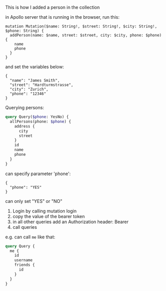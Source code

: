 This is how I added a person in the collection 

in Apollo server that is running in the browser, run this:

```
mutation Mutation($name: String!, $street: String!, $city: String!, $phone: String) {
  addPerson(name: $name, street: $street, city: $city, phone: $phone) {
    name
    phone
  }
}
```

and set the variables below:
```
{  
  "name": "James Smith",
  "street": "Hardturmstrasse",
  "city": "Zurich",
  "phone": "12346"
}

```

Querying persons:
```graphql
query Query($phone: YesNo) {
  allPersons(phone: $phone) {
    address {
      city
      street
    }
    id
    name
    phone
  }
}
```

can specify parameter 'phone':
```
{ 
  "phone": "YES"
}
```

can only set "YES" or "NO"


1. Login by calling mutation login
2. copy the value of the bearer token
3. in all other queries add an Authorization header: Bearer <token here>
4. call queries


e.g. can call `me` like that:

```graphql
query Query {
  me {
    id
    username
    friends {
      id
    }
  }
}
```
